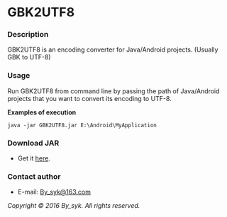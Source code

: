 # GBK2UTF8


### Description

GBK2UTF8 is an encoding converter for Java/Android projects. (Usually GBK to UTF-8)


### Usage

Run GBK2UTF8 from command line by passing the path of Java/Android projects that you want to convert its encoding to UTF-8.

**Examples of execution**
```
java -jar GBK2UTF8.jar E:\Android\MyApplication
```


### Download JAR

* Get it [here](GBK2UTF8_v1.0.1.jar "GBK2UTF8").


### Contact author

* E-mail: [By_syk@163.com](mailto:By_syk@163.com "By_syk")


*Copyright &#169; 2016 By_syk. All rights reserved.*